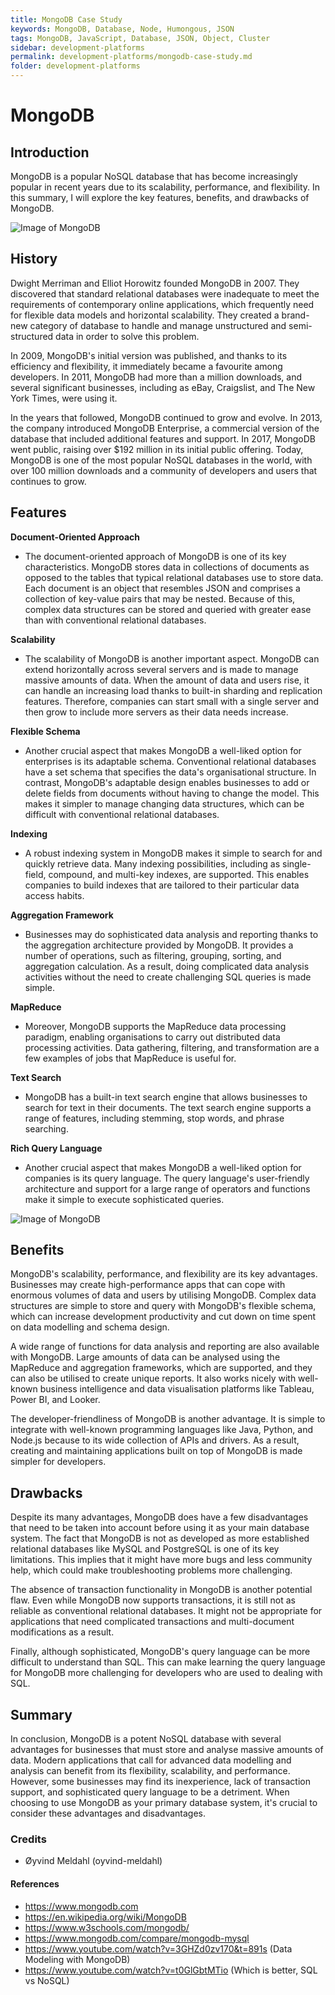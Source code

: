 ```yaml
---
title: MongoDB Case Study
keywords: MongoDB, Database, Node, Humongous, JSON
tags: MongoDB, JavaScript, Database, JSON, Object, Cluster
sidebar: development-platforms
permalink: development-platforms/mongodb-case-study.md
folder: development-platforms
---
```


# MongoDB

## Introduction

MongoDB is a popular NoSQL database that has become increasingly popular in recent years due to its scalability, performance, and flexibility. In this summary, I will explore the key features, benefits, and drawbacks of MongoDB.

![Image of MongoDB](https://webimages.mongodb.com/_com_assets/cms/kuzt9r42or1fxvlq2-Meta_Generic.png)

## History

Dwight Merriman and Elliot Horowitz founded MongoDB in 2007. They discovered that standard relational databases were inadequate to meet the requirements of contemporary online applications, which frequently need for flexible data models and horizontal scalability. They created a brand-new category of database to handle and manage unstructured and semi-structured data in order to solve this problem.

In 2009, MongoDB's initial version was published, and thanks to its efficiency and flexibility, it immediately became a favourite among developers. In 2011, MongoDB had more than a million downloads, and several significant businesses, including as eBay, Craigslist, and The New York Times, were using it.

In the years that followed, MongoDB continued to grow and evolve. In 2013, the company introduced MongoDB Enterprise, a commercial version of the database that included additional features and support. In 2017, MongoDB went public, raising over $192 million in its initial public offering. Today, MongoDB is one of the most popular NoSQL databases in the world, with over 100 million downloads and a community of developers and users that continues to grow.

## Features

**Document-Oriented Approach**

- The document-oriented approach of MongoDB is one of its key characteristics. MongoDB stores data in collections of documents as opposed to the tables that typical relational databases use to store data. Each document is an object that resembles JSON and comprises a collection of key-value pairs that may be nested. Because of this, complex data structures can be stored and queried with greater ease than with conventional relational databases.

**Scalability**

- The scalability of MongoDB is another important aspect. MongoDB can extend horizontally across several servers and is made to manage massive amounts of data. When the amount of data and users rise, it can handle an increasing load thanks to built-in sharding and replication features. Therefore, companies can start small with a single server and then grow to include more servers as their data needs increase.

**Flexible Schema**

- Another crucial aspect that makes MongoDB a well-liked option for enterprises is its adaptable schema. Conventional relational databases have a set schema that specifies the data's organisational structure. In contrast, MongoDB's adaptable design enables businesses to add or delete fields from documents without having to change the model. This makes it simpler to manage changing data structures, which can be difficult with conventional relational databases.

**Indexing**

- A robust indexing system in MongoDB makes it simple to search for and quickly retrieve data. Many indexing possibilities, including as single-field, compound, and multi-key indexes, are supported. This enables companies to build indexes that are tailored to their particular data access habits.

**Aggregation Framework**

- Businesses may do sophisticated data analysis and reporting thanks to the aggregation architecture provided by MongoDB. It provides a number of operations, such as filtering, grouping, sorting, and aggregation calculation. As a result, doing complicated data analysis activities without the need to create challenging SQL queries is made simple.

**MapReduce**

- Moreover, MongoDB supports the MapReduce data processing paradigm, enabling organisations to carry out distributed data processing activities. Data gathering, filtering, and transformation are a few examples of jobs that MapReduce is useful for.

**Text Search**

- MongoDB has a built-in text search engine that allows businesses to search for text in their documents. The text search engine supports a range of features, including stemming, stop words, and phrase searching.

**Rich Query Language**

- Another crucial aspect that makes MongoDB a well-liked option for companies is its query language. The query language's user-friendly architecture and support for a large range of operators and functions make it simple to execute sophisticated queries.

![Image of MongoDB](https://studyopedia.com/wp-content/uploads/2021/06/MongoDB-example.png)

## Benefits

MongoDB's scalability, performance, and flexibility are its key advantages. Businesses may create high-performance apps that can cope with enormous volumes of data and users by utilising MongoDB. Complex data structures are simple to store and query with MongoDB's flexible schema, which can increase development productivity and cut down on time spent on data modelling and schema design.

A wide range of functions for data analysis and reporting are also available with MongoDB. Large amounts of data can be analysed using the MapReduce and aggregation frameworks, which are supported, and they can also be utilised to create unique reports. It also works nicely with well-known business intelligence and data visualisation platforms like Tableau, Power BI, and Looker.

The developer-friendliness of MongoDB is another advantage. It is simple to integrate with well-known programming languages like Java, Python, and Node.js because to its wide collection of APIs and drivers. As a result, creating and maintaining applications built on top of MongoDB is made simpler for developers.

## Drawbacks

Despite its many advantages, MongoDB does have a few disadvantages that need to be taken into account before using it as your main database system. The fact that MongoDB is not as developed as more established relational databases like MySQL and PostgreSQL is one of its key limitations. This implies that it might have more bugs and less community help, which could make troubleshooting problems more challenging.

The absence of transaction functionality in MongoDB is another potential flaw. Even while MongoDB now supports transactions, it is still not as reliable as conventional relational databases. It might not be appropriate for applications that need complicated transactions and multi-document modifications as a result.

Finally, although sophisticated, MongoDB's query language can be more difficult to understand than SQL. This can make learning the query language for MongoDB more challenging for developers who are used to dealing with SQL.

## Summary

In conclusion, MongoDB is a potent NoSQL database with several advantages for businesses that must store and analyse massive amounts of data. Modern applications that call for advanced data modelling and analysis can benefit from its flexibility, scalability, and performance. However, some businesses may find its inexperience, lack of transaction support, and sophisticated query language to be a detriment. When choosing to use MongoDB as your primary database system, it's crucial to consider these advantages and disadvantages.

### Credits

- Øyvind Meldahl (oyvind-meldahl)

#### References

- https://www.mongodb.com
- https://en.wikipedia.org/wiki/MongoDB
- https://www.w3schools.com/mongodb/
- https://www.mongodb.com/compare/mongodb-mysql
- https://www.youtube.com/watch?v=3GHZd0zv170&t=891s (Data Modeling with MongoDB)
- https://www.youtube.com/watch?v=t0GlGbtMTio (Which is better, SQL vs NoSQL)
